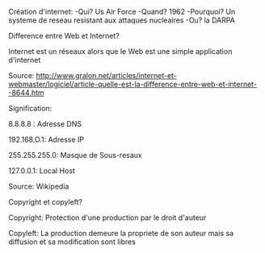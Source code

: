 Création d'internet:
-Qui? Us Air Force
-Quand? 1962
-Pourquoi? Un systeme de reseau resistant aux attaques nucleaires
-Ou? la DARPA

Difference entre Web et Internet?

Internet est un réseaux alors que le Web est une simple application d'internet

Source: http://www.gralon.net/articles/internet-et-webmaster/logiciel/article-quelle-est-la-difference-entre-web-et-internet--8644.htm

Signification:

8.8.8.8 : Adresse DNS

192.168.O.1: Adresse IP

255.255.255.0: Masque de Sous-resaux

127.0.0.1: Local Host

Source: Wikipedia

Copyright et copyleft?

Copyright: Protection d'une production par le droit d'auteur

Copyleft: La production demeure la propriete de son auteur mais sa diffusion et sa modification sont libres
